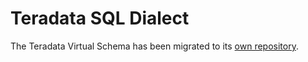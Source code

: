 # Teradata SQL Dialect

The Teradata Virtual Schema has been migrated to its [own repository](https://github.com/exasol/teradata-virtual-schema/).
